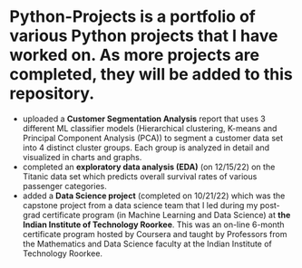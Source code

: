 # Python-Projects is a portfolio of various Python projects that I have worked on. As more projects are completed, they will be added to this repository. 
- uploaded a **Customer Segmentation Analysis** report that uses 3 different ML classifier models (Hierarchical clustering, K-means and Principal Component Analysis (PCA)) to segment a customer data set into 4 distinct cluster groups. Each group is analyzed in detail and visualized in charts and graphs. 
- completed an **exploratory data analysis (EDA)** (on 12/15/22) on the Titanic data set which predicts overall survival rates of various passenger categories.
- added a **Data Science project** (completed on 10/21/22) which was the capstone project from a data science team that I led during my post-grad certificate program (in Machine Learning and Data Science) at **the Indian Institute of Technology Roorkee**. This was an on-line 6-month certificate program hosted by Coursera and taught by Professors from the Mathematics and Data Science faculty at the Indian Institute of Technology Roorkee. 

